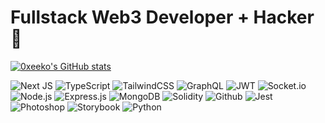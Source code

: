 Fullstack Web3 Developer + Hacker 👾
============================================================================

<a href="http://www.github.com/0xreeko"><img src="https://github-readme-stats.vercel.app/api?username=0xreeko&show_icons=true&hide=&count_private=true&title_color=655bff&text_color=ffffff&icon_color=655bff&bg_color=0f172a&hide_border=true&show_icons=true" alt="0xeeko's GitHub stats" /></a>

<div>
<!-- FRONTEND -->
<img alt="Next JS" src="https://img.shields.io/badge/Next-black?style=for-the-badge&logo=next.js&logoColor=white" />

<img alt="TypeScript" src="https://img.shields.io/badge/typescript-%23007ACC.svg?style=for-the-badge&logo=typescript&logoColor=white" />

<img alt="TailwindCSS" src="https://img.shields.io/badge/tailwindcss-%2338B2AC.svg?style=for-the-badge&logo=tailwind-css&logoColor=white" />

<!-- BACKEND -->
<img alt="GraphQL" src="https://img.shields.io/badge/-GraphQL-E10098?style=for-the-badge&logo=graphql&logoColor=white" />

<img alt="JWT" src="https://img.shields.io/badge/JWT-black?style=for-the-badge&logo=JSON%20web%20tokens" />

<img alt="Socket.io" src="https://img.shields.io/badge/Socket.io-black?style=for-the-badge&logo=socket.io&badgeColor=010101" />

<img alt="Node.js" src="https://img.shields.io/badge/node.js-6DA55F?style=for-the-badge&logo=node.js&logoColor=white" />

<img alt="Express.js" src="https://img.shields.io/badge/express.js-%23404d59.svg?style=for-the-badge&logo=express&logoColor=%2361DAFB" />

<!-- DATABASES + TOOLING -->
<img alt="MongoDB" src="https://img.shields.io/badge/MongoDB-%234ea94b.svg?style=for-the-badge&logo=mongodb&logoColor=white" />

<img alt="Solidity" src="https://img.shields.io/badge/Solidity-%23363636.svg?style=for-the-badge&logo=solidity&logoColor=white" />

<img alt="Github" src="https://img.shields.io/badge/github-%23121011.svg?style=for-the-badge&logo=github&logoColor=white" />

<img alt="Jest" src="https://img.shields.io/badge/-jest-%23C21325?style=for-the-badge&logo=jest&logoColor=white" />

<img alt="Photoshop" src="https://img.shields.io/badge/adobe%20photoshop-%2331A8FF.svg?style=for-the-badge&logo=adobe%20photoshop&logoColor=white" />

<img alt="Storybook" src="https://img.shields.io/badge/-Storybook-FF4785?style=for-the-badge&logo=storybook&logoColor=white" />

<img alt="Python" src="https://img.shields.io/badge/python-3670A0?style=for-the-badge&logo=python&logoColor=ffdd54" />
</div>
